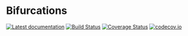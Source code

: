 # Bifurcations

[![Latest documentation](https://img.shields.io/badge/docs-dev-blue.svg)](http://tkf.github.io/Bifurcations.jl/dev)
[![Build Status](https://travis-ci.org/tkf/Bifurcations.jl.svg?branch=master)](https://travis-ci.org/tkf/Bifurcations.jl)
[![Coverage Status](https://coveralls.io/repos/tkf/Bifurcations.jl/badge.svg?branch=master&service=github)](https://coveralls.io/github/tkf/Bifurcations.jl?branch=master)
[![codecov.io](http://codecov.io/github/tkf/Bifurcations.jl/coverage.svg?branch=master)](http://codecov.io/github/tkf/Bifurcations.jl?branch=master)
